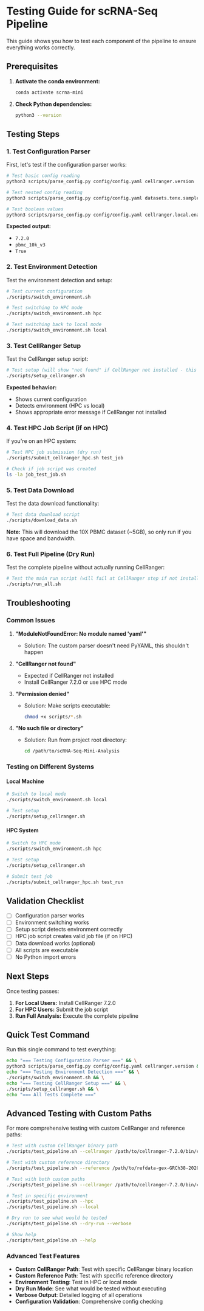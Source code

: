 # Testing Guide for scRNA-Seq Pipeline

This guide shows you how to test each component of the pipeline to ensure everything works correctly.

## Prerequisites

1. **Activate the conda environment:**
   ```bash
   conda activate scrna-mini
   ```

2. **Check Python dependencies:**
   ```bash
   python3 --version
   ```

## Testing Steps

### 1. Test Configuration Parser

First, let's test if the configuration parser works:

```bash
# Test basic config reading
python3 scripts/parse_config.py config/config.yaml cellranger.version

# Test nested config reading
python3 scripts/parse_config.py config/config.yaml datasets.tenx.sample_name

# Test boolean values
python3 scripts/parse_config.py config/config.yaml cellranger.local.enabled
```

**Expected output:**
- `7.2.0`
- `pbmc_10k_v3`
- `True`

### 2. Test Environment Detection

Test the environment detection and setup:

```bash
# Test current configuration
./scripts/switch_environment.sh

# Test switching to HPC mode
./scripts/switch_environment.sh hpc

# Test switching back to local mode
./scripts/switch_environment.sh local
```

### 3. Test CellRanger Setup

Test the CellRanger setup script:

```bash
# Test setup (will show "not found" if CellRanger not installed - this is expected)
./scripts/setup_cellranger.sh
```

**Expected behavior:**
- Shows current configuration
- Detects environment (HPC vs local)
- Shows appropriate error message if CellRanger not installed

### 4. Test HPC Job Script (if on HPC)

If you're on an HPC system:

```bash
# Test HPC job submission (dry run)
./scripts/submit_cellranger_hpc.sh test_job

# Check if job script was created
ls -la job_test_job.sh
```

### 5. Test Data Download

Test the data download functionality:

```bash
# Test data download script
./scripts/download_data.sh
```

**Note:** This will download the 10X PBMC dataset (~5GB), so only run if you have space and bandwidth.

### 6. Test Full Pipeline (Dry Run)

Test the complete pipeline without actually running CellRanger:

```bash
# Test the main run script (will fail at CellRanger step if not installed)
./scripts/run_all.sh
```

## Troubleshooting

### Common Issues

1. **"ModuleNotFoundError: No module named 'yaml'"**
   - Solution: The custom parser doesn't need PyYAML, this shouldn't happen

2. **"CellRanger not found"**
   - Expected if CellRanger not installed
   - Install CellRanger 7.2.0 or use HPC mode

3. **"Permission denied"**
   - Solution: Make scripts executable:
     ```bash
     chmod +x scripts/*.sh
     ```

4. **"No such file or directory"**
   - Solution: Run from project root directory:
     ```bash
     cd /path/to/scRNA-Seq-Mini-Analysis
     ```

### Testing on Different Systems

#### Local Machine
```bash
# Switch to local mode
./scripts/switch_environment.sh local

# Test setup
./scripts/setup_cellranger.sh
```

#### HPC System
```bash
# Switch to HPC mode
./scripts/switch_environment.sh hpc

# Test setup
./scripts/setup_cellranger.sh

# Submit test job
./scripts/submit_cellranger_hpc.sh test_run
```

## Validation Checklist

- [ ] Configuration parser works
- [ ] Environment switching works
- [ ] Setup script detects environment correctly
- [ ] HPC job script creates valid job file (if on HPC)
- [ ] Data download works (optional)
- [ ] All scripts are executable
- [ ] No Python import errors

## Next Steps

Once testing passes:

1. **For Local Users:** Install CellRanger 7.2.0
2. **For HPC Users:** Submit the job script
3. **Run Full Analysis:** Execute the complete pipeline

## Quick Test Command

Run this single command to test everything:

```bash
echo "=== Testing Configuration Parser ===" && \
python3 scripts/parse_config.py config/config.yaml cellranger.version && \
echo "=== Testing Environment Detection ===" && \
./scripts/switch_environment.sh && \
echo "=== Testing CellRanger Setup ===" && \
./scripts/setup_cellranger.sh && \
echo "=== All Tests Complete ==="
```

## Advanced Testing with Custom Paths

For more comprehensive testing with custom CellRanger and reference paths:

```bash
# Test with custom CellRanger binary path
./scripts/test_pipeline.sh --cellranger /path/to/cellranger-7.2.0/bin/cellranger

# Test with custom reference directory
./scripts/test_pipeline.sh --reference /path/to/refdata-gex-GRCh38-2020-A

# Test with both custom paths
./scripts/test_pipeline.sh --cellranger /path/to/cellranger-7.2.0/bin/cellranger --reference /path/to/refdata-gex-GRCh38-2020-A

# Test in specific environment
./scripts/test_pipeline.sh --hpc
./scripts/test_pipeline.sh --local

# Dry run to see what would be tested
./scripts/test_pipeline.sh --dry-run --verbose

# Show help
./scripts/test_pipeline.sh --help
```

### Advanced Test Features

- **Custom CellRanger Path**: Test with specific CellRanger binary location
- **Custom Reference Path**: Test with specific reference directory
- **Environment Testing**: Test in HPC or local mode
- **Dry Run Mode**: See what would be tested without executing
- **Verbose Output**: Detailed logging of all operations
- **Configuration Validation**: Comprehensive config checking
